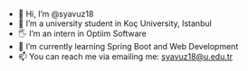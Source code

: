 - 👋 Hi, I’m @syavuz18
- 👀 I’m a university student in Koç University, Istanbul
- 🖐 I’m an intern in Optiim Software
- 🌱 I’m currently learning Spring Boot and Web Development 
- 📫 You can reach me via emailing me: syavuz18@u.edu.tr 

<!---
syavuz18/syavuz18 is a ✨ special ✨ repository because its `README.md` (this file) appears on your GitHub profile.
You can click the Preview link to take a look at your changes.
--->
